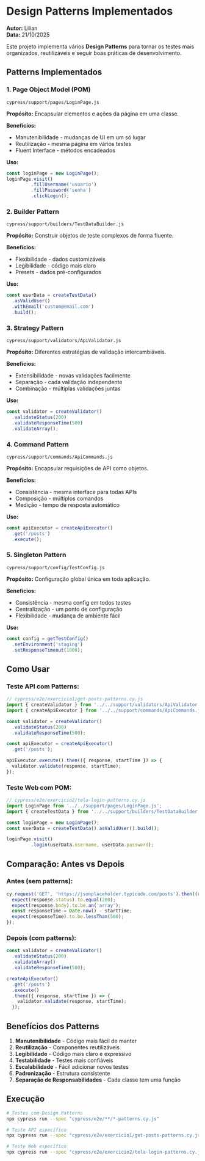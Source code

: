 # Design Patterns Implementados

**Autor:** Lilian  
**Data:** 21/10/2025  

Este projeto implementa vários **Design Patterns** para tornar os testes mais organizados, reutilizáveis e seguir boas práticas de desenvolvimento.

## Patterns Implementados

### 1. **Page Object Model (POM)**
`cypress/support/pages/LoginPage.js`

**Propósito:** Encapsular elementos e ações da página em uma classe.

**Benefícios:**
- Manutenibilidade - mudanças de UI em um só lugar
- Reutilização - mesma página em vários testes
- Fluent Interface - métodos encadeados

**Uso:**
```javascript
const loginPage = new LoginPage();
loginPage.visit()
         .fillUsername('usuario')
         .fillPassword('senha')
         .clickLogin();
```

### 2. **Builder Pattern** 
`cypress/support/builders/TestDataBuilder.js`

**Propósito:** Construir objetos de teste complexos de forma fluente.

**Benefícios:**
- Flexibilidade - dados customizáveis
- Legibilidade - código mais claro
- Presets - dados pré-configurados

**Uso:**
```javascript
const userData = createTestData()
  .asValidUser()
  .withEmail('custom@email.com')
  .build();
```

### 3. **Strategy Pattern**
`cypress/support/validators/ApiValidator.js`

**Propósito:** Diferentes estratégias de validação intercambiáveis.

**Benefícios:**
- Extensibilidade - novas validações facilmente
- Separação - cada validação independente
- Combinação - múltiplas validações juntas

**Uso:**
```javascript
const validator = createValidator()
  .validateStatus(200)
  .validateResponseTime(500)
  .validateArray();
```

### 4. **Command Pattern**
`cypress/support/commands/ApiCommands.js`

**Propósito:** Encapsular requisições de API como objetos.

**Benefícios:**
- Consistência - mesma interface para todas APIs
- Composição - múltiplos comandos
- Medição - tempo de resposta automático

**Uso:**
```javascript
const apiExecutor = createApiExecutor()
  .get('/posts')
  .execute();
```

### 5. **Singleton Pattern**
`cypress/support/config/TestConfig.js`

**Propósito:** Configuração global única em toda aplicação.

**Benefícios:**
- Consistência - mesma config em todos testes
- Centralização - um ponto de configuração
- Flexibilidade - mudança de ambiente fácil

**Uso:**
```javascript
const config = getTestConfig()
  .setEnvironment('staging')
  .setResponseTimeout(1000);
```

## Como Usar

### Teste API com Patterns:
```javascript
// cypress/e2e/exercicio1/get-posts-patterns.cy.js
import { createValidator } from '../../support/validators/ApiValidator.js';
import { createApiExecutor } from '../../support/commands/ApiCommands.js';

const validator = createValidator()
  .validateStatus(200)
  .validateResponseTime(500);

const apiExecutor = createApiExecutor()
  .get('/posts');

apiExecutor.execute().then(({ response, startTime }) => {
  validator.validate(response, startTime);
});
```

### Teste Web com POM:
```javascript
// cypress/e2e/exercicio2/tela-login-patterns.cy.js
import LoginPage from '../../support/pages/LoginPage.js';
import { createTestData } from '../../support/builders/TestDataBuilder.js';

const loginPage = new LoginPage();
const userData = createTestData().asValidUser().build();

loginPage.visit()
         .login(userData.username, userData.password);
```

## Comparação: Antes vs Depois

### Antes (sem patterns):
```javascript
cy.request('GET', 'https://jsonplaceholder.typicode.com/posts').then((response) => {
  expect(response.status).to.equal(200);
  expect(response.body).to.be.an('array');
  const responseTime = Date.now() - startTime;
  expect(responseTime).to.be.lessThan(500);
});
```

### Depois (com patterns):
```javascript
const validator = createValidator()
  .validateStatus(200)
  .validateArray()
  .validateResponseTime(500);

createApiExecutor()
  .get('/posts')
  .execute()
  .then(({ response, startTime }) => {
    validator.validate(response, startTime);
  });
```

## Benefícios dos Patterns

1. **Manutenibilidade** - Código mais fácil de manter
2. **Reutilização** - Componentes reutilizáveis
3. **Legibilidade** - Código mais claro e expressivo
4. **Testabilidade** - Testes mais confiáveis
5. **Escalabilidade** - Fácil adicionar novos testes
6. **Padronização** - Estrutura consistente
7. **Separação de Responsabilidades** - Cada classe tem uma função

## Execução

```bash
# Testes com Design Patterns
npx cypress run --spec "cypress/e2e/**/*-patterns.cy.js"

# Teste API específico
npx cypress run --spec "cypress/e2e/exercicio1/get-posts-patterns.cy.js"

# Teste Web específico  
npx cypress run --spec "cypress/e2e/exercicio2/tela-login-patterns.cy.js"
```
